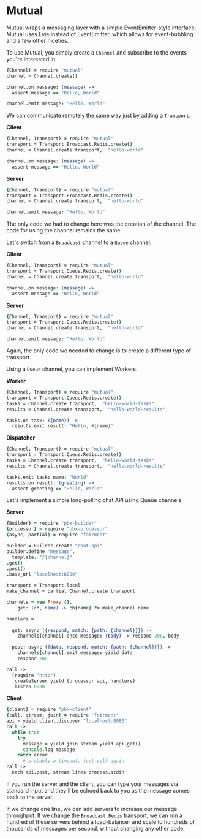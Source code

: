 # Mutual

Mutual wraps a messaging layer with a simple EventEmitter-style interface. Mutual uses Evie instead of EventEmitter, which allows for event-bubbling and a few other niceties.

To use Mutual, you simply create a `Channel` and subscribe to the events you're interested in.

```coffee
{Channel} = require "mutual"
channel = Channel.create()

channel.on message: (message) ->
  assert message == "Hello, World"

channel.emit message: "Hello, World"
```

We can communicate remotely the same way just by adding a `Transport`.

**Client**
```coffee
{Channel, Transport} = require "mutual"
transport = Transport.Broadcast.Redis.create()
channel = Channel.create transport,  "hello-world"

channel.on message: (message) ->
  assert message == "Hello, World"
```

**Server**
```coffee
{Channel, Transport} = require "mutual"
transport = Transport.Broadcast.Redis.create()
channel = Channel.create transport,  "hello-world"

channel.emit message: "Hello, World"
```

The only code we had to change here was the creation of the channel. The code for using the channel remains the same.

Let's switch from a `Broadcast` channel to a `Queue` channel.

**Client**
```coffee
{Channel, Transport} = require "mutual"
transport = Transport.Queue.Redis.create()
channel = Channel.create transport,  "hello-world"

channel.on message: (message) ->
  assert message == "Hello, World"
```

**Server**
```coffee
{Channel, Transport} = require "mutual"
transport = Transport.Queue.Redis.create()
channel = Channel.create transport,  "hello-world"

channel.emit message: "Hello, World"
```

Again, the only code we needed to change is to create a different type of transport.

Using a `Queue` channel, you can implement Workers.

**Worker**
```coffee
{Channel, Transport} = require "mutual"
transport = Transport.Queue.Redis.create()
tasks = Channel.create transport,  "hello-world-tasks"
results = Channel.create transport,  "hello-world-results"

tasks.on task: ({name}) ->
  results.emit result: "Hello, #{name}"
```

**Dispatcher**
```coffee
{Channel, Transport} = require "mutual"
transport = Transport.Queue.Redis.create()
tasks = Channel.create transport,  "hello-world-tasks"
results = Channel.create transport,  "hello-world-results"

tasks.emit task: name: "World"
results.on result: (greeting) ->
  assert greeting == "Hello, World"
```

Let's implement a simple long-polling chat API using Queue channels.

**Server**
```coffee
{Builder} = require "pbx-builder"
{processor} = require "pbx-processor"
{async, partial} = require "fairmont"

builder = Builder.create "chat-api"
builder.define "message",
  template: "/{channel}"
.get()
.post()
.base_url "localhost:8080"

transport = Transport.local
make_channel = partial Channel.create transport

channels = new Proxy {},
    get: (ch, name) -> ch[name] ?= make_channel name

handlers =
  
  get: async ({respond, match: {path: {channel}}}) ->
    channels[channel].once message: (body) -> respond 200, body

  post: async ({data, respond, match: {path: {channel}}}) ->
    channels[channel].emit message: yield data
    respond 200

call ->
  (require "http")
  .createServer yield (processor api, handlers)
  .listen 8080
```

**Client**
```coffee
{client} = require "pbx-client"
{call, stream, join} = require "fairmont"
api = yield client.discover "localhost:8080"
call ->
  while true
    try
      message = yield join stream yield api.get()
      console.log message
    catch error
      # probably a timeout, just poll again
call ->
  each api.post, stream lines process.stdin
```

If you run the server and the client, you can type your messages via standard input and they'll be echoed back to you as the message comes back to the server.

If we change one line, we can add servers to increase our message throughput. If we change the `Broadcast.Redis` transport, we can run a hundred of these servers behind a load-balancer and scale to hundreds of thousands of messages per second, without changing any other code.

